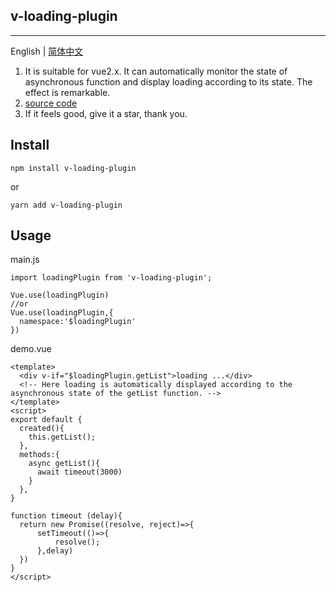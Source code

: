 ## v-loading-plugin
---

English | [简体中文](https://github.com/Fuphoenixes/v-loading-plugin/blob/master/README.zh-CN.md)

1. It is suitable for vue2.x. It can automatically monitor the state of asynchronous function and display loading according to its state. The effect is remarkable.
2. [source code](https://github.com/Fuphoenixes/v-loading-plugin)
3. If it feels good, give it a star, thank you.


## Install

```
npm install v-loading-plugin
```
or
```
yarn add v-loading-plugin
```


## Usage

main.js
```
import loadingPlugin from 'v-loading-plugin';

Vue.use(loadingPlugin)
//or
Vue.use(loadingPlugin,{
  namespace:'$loadingPlugin'
})

```
demo.vue
```
<template>
  <div v-if="$loadingPlugin.getList">loading ...</div> 
  <!-- Here loading is automatically displayed according to the asynchronous state of the getList function. -->
</template>
<script>
export default {
  created(){
    this.getList();
  },
  methods:{
    async getList(){
      await timeout(3000)
    }
  },
}

function timeout (delay){
  return new Promise((resolve, reject)=>{
      setTimeout(()=>{
          resolve();
      },delay)
  })
}
</script>   
```